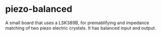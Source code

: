 # piezo-balanced
A small board that uses a LSK389B, for premablifying and impedance matching of two piezo electric crystals. It has balanced input and output.
